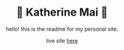 <h1 align="center"> 🐸 Katherine Mai 🐸</h1>

<p align="center">
hello! this is the readme for my personal site. 
</p>

<p align="center">
  live site <a href="https://kmaikat.github.io/its-me/">here</a>
</p>
